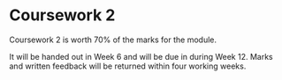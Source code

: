 # Coursework 2

Coursework 2 is worth 70% of the marks for the module.

It will be handed out in Week 6 and will be due in during Week 12. Marks and written feedback will be returned within four working weeks. 

